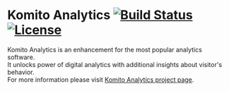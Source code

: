 # Komito Analytics [![Build Status](https://api.travis-ci.org/Datamart/Komito.svg?branch=master)](http://travis-ci.org/Datamart/Komito) [![License](http://img.shields.io/:license-apache-blue.svg)](http://www.apache.org/licenses/LICENSE-2.0.html) 
Komito Analytics is an enhancement for the most popular analytics software.<br>
It unlocks power of digital analytics with additional insights about visitor's behavior.<br>
For more information please visit [Komito Analytics project page](http://komito.net).
